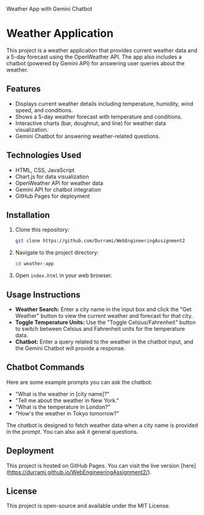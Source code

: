 Weather App with Gemini Chatbot
# Weather Application

This project is a weather application that provides current weather data and a 5-day forecast using the OpenWeather API. The app also includes a chatbot (powered by Gemini API) for answering user queries about the weather.

## Features

- Displays current weather details including temperature, humidity, wind speed, and conditions.
- Shows a 5-day weather forecast with temperature and conditions.
- Interactive charts (bar, doughnut, and line) for weather data visualization.
- Gemini Chatbot for answering weather-related questions.

## Technologies Used

- HTML, CSS, JavaScript
- Chart.js for data visualization
- OpenWeather API for weather data
- Gemini API for chatbot integration
- GitHub Pages for deployment

## Installation

1. Clone this repository:
    ```bash
    git clone https://github.com/Durrami/WebEngineeringAssignment2
    ```
2. Navigate to the project directory:
    ```bash
    cd weather-app
    ```
3. Open `index.html` in your web browser.

## Usage Instructions

- **Weather Search:** Enter a city name in the input box and click the "Get Weather" button to view the current weather and forecast for that city.
- **Toggle Temperature Units:** Use the "Toggle Celsius/Fahrenheit" button to switch between Celsius and Fahrenheit units for the temperature data.
- **Chatbot:** Enter a query related to the weather in the chatbot input, and the Gemini Chatbot will provide a response.

## Chatbot Commands

Here are some example prompts you can ask the chatbot:

- "What is the weather in [city name]?"
- "Tell me about the weather in New York."
- "What is the temperature in London?"
- "How's the weather in Tokyo tomorrow?"

The chatbot is designed to fetch weather data when a city name is provided in the prompt. You can also ask it general questions.

## Deployment

This project is hosted on GitHub Pages. You can visit the live version [here] (https://durrami.github.io/WebEngineeringAssignment2/).

## License

This project is open-source and available under the MIT License.